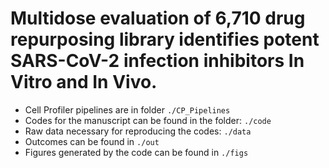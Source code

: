 # Multidose evaluation of 6,710 drug repurposing library identifies potent SARS-CoV-2 infection inhibitors In Vitro and In Vivo.



- Cell Profiler pipelines are in folder `./CP_Pipelines`
- Codes for the manuscript can be found in the folder: `./code`
- Raw data necessary for reproducing the codes: `./data`
- Outcomes can be found in `./out`
- Figures generated by the code can be found in `./figs`
